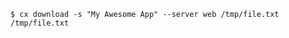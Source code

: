 <!-- usedin: [ _includes/_inlines/Toolbelt/common/download/download_example-v1.md] -->

```
$ cx download -s "My Awesome App" --server web /tmp/file.txt /tmp/file.txt
```
